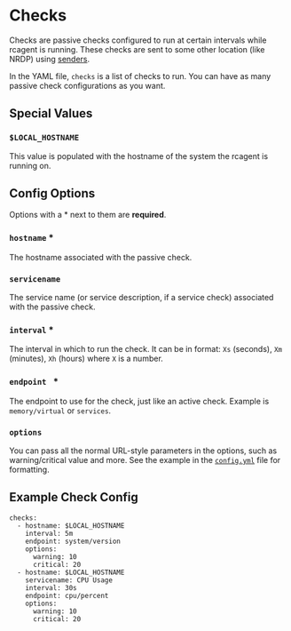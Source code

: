 # Checks

Checks are passive checks configured to run at certain intervals while rcagent is running. These checks are sent to some other location (like NRDP) using [senders](../options#senders).

In the YAML file, `checks` is a list of checks to run. You can have as many passive check configurations as you want.

## Special Values

### `$LOCAL_HOSTNAME`

This value is populated with the hostname of the system the rcagent is running on.

## Config Options

Options with a * next to them are **required**.

### `hostname` *

The hostname associated with the passive check.

### `servicename`

The service name (or service description, if a service check) associated with the passive check.

### `interval` *

The interval in which to run the check. It can be in format: `Xs` (seconds), `Xm` (minutes), `Xh` (hours) where `X` is a number.

### `endpoint ` *

The endpoint to use for the check, just like an active check. Example is `memory/virtual` or `services`.

### `options`

You can pass all the normal URL-style parameters in the options, such as warning/critical value and more. See the example in the [`config.yml`](../options) file for formatting.

## Example Check Config

```
checks:
  - hostname: $LOCAL_HOSTNAME
    interval: 5m
    endpoint: system/version
    options:
      warning: 10
      critical: 20
  - hostname: $LOCAL_HOSTNAME
    servicename: CPU Usage
    interval: 30s
    endpoint: cpu/percent
    options:
      warning: 10
      critical: 20
```